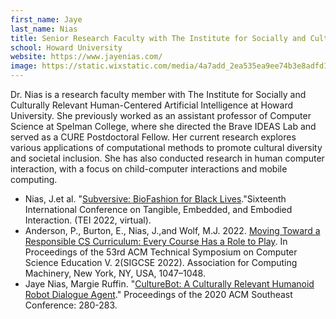 ```yaml
---
first_name: Jaye
last_name: Nias
title: Senior Research Faculty with The Institute for Socially and Culturally Relevant Human-Centered Artificial Intelligence at Howard University (HCAI@Howard).
school: Howard University
website: https://www.jayenias.com/
image: https://static.wixstatic.com/media/4a7add_2ea535ea9ee74b3e8adfd1324bbec06e~mv2.jpg/v1/fill/w_468,h_603,al_c,q_80,usm_0.66_1.00_0.01/Pushing%2520through%2520the%2520challenges%2520_.webp
---
```

Dr. Nias is a research faculty member with The Institute for Socially and Culturally Relevant Human-Centered Artificial Intelligence at Howard University. She previously worked as an assistant professor of Computer Science at Spelman College, where she directed the Brave IDEAS Lab and served as a CURE Postdoctoral Fellow. Her current research explores various applications of computational methods to promote cultural diversity and societal inclusion. She has also conducted research in human computer interaction, with a focus on child-computer interactions and mobile computing.
* Nias, J.et al. "[Subversive: BioFashion for Black Lives](https://doi.org/10.1145/3490149.3505569)."Sixteenth International Conference on Tangible, Embedded, and Embodied Interaction. (TEI 2022, virtual).
* Anderson, P., Burton, E., Nias, J.,and Wolf, M.J. 2022. [Moving Toward a Responsible CS Curriculum: Every Course Has a Role to Play](https://doi.org/10.1145/3478432.3499231). In Proceedings of the 53rd ACM Technical Symposium on Computer Science Education V. 2(SIGCSE 2022). Association for Computing Machinery, New York, NY, USA, 1047–1048.
* Jaye Nias, Margie Ruffin. "[CultureBot: A Culturally Relevant Humanoid Robot Dialogue Agent](https://dl.acm.org/doi/10.1145/3374135.3385306)." Proceedings of the 2020 ACM Southeast Conference: 280-283.
